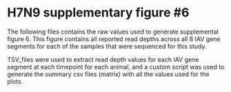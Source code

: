 # H7N9 supplementary figure #6 #


The following files contains the raw values used to generate supplemental figure 6. This figure contains all reported read depths across all 8 IAV gene segments for each of the samples that were sequenced for this study. 

TSV_files were used to extract read depth values for each IAV gene segment at each timepoint for each animal, and a custom script was used to generate the summary csv files (matrix) with all the values used for the plots. 
